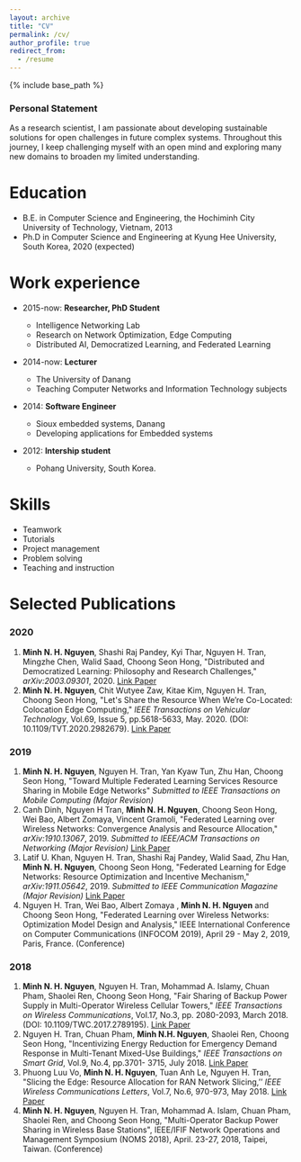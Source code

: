```yaml
---
layout: archive
title: "CV"
permalink: /cv/
author_profile: true
redirect_from:
  - /resume
---
```


{% include base_path %}
### Personal Statement
As a research scientist, I am passionate about developing sustainable solutions for open challenges in future complex systems. Throughout this journey, I keep challenging myself with an open mind and exploring many new domains to broaden my limited understanding. 

Education
======
* B.E. in Computer Science and Engineering, the Hochiminh City University of Technology, Vietnam, 2013
* Ph.D in Computer Science and Engineering at Kyung Hee University, South Korea, 2020 (expected)

Work experience
======
* 2015-now: **Researcher, PhD Student**
  * Intelligence Networking Lab
  * Research on Network Optimization, Edge Computing
  * Distributed AI, Democratized Learning, and Federated Learning
  
* 2014-now: **Lecturer**
  * The University of Danang
  * Teaching Computer Networks and Information Technology subjects
  
* 2014: **Software Engineer**
  * Sioux embedded systems, Danang
  * Developing applications for Embedded systems

* 2012: **Intership student**
  * Pohang University, South Korea.
  
Skills
======
* Teamwork
* Tutorials
* Project management
* Problem solving
* Teaching and instruction


Selected Publications
======
### 2020

1. **Minh N. H. Nguyen**, Shashi Raj Pandey, Kyi Thar, Nguyen H. Tran, Mingzhe Chen, Walid Saad, Choong Seon Hong, "Distributed and Democratized Learning: Philosophy and Research Challenges," *arXiv:2003.09301*, 2020. [Link Paper](https://arxiv.org/abs/2003.09301)
2. **Minh N. H. Nguyen**, Chit Wutyee Zaw, Kitae Kim, Nguyen H. Tran, Choong Seon Hong, "Let's Share the Resource When We’re Co-Located: Colocation Edge Computing," *IEEE Transactions on Vehicular Technology*, Vol.69, Issue 5, pp.5618-5633, May. 2020. (DOI: 10.1109/TVT.2020.2982679). [Link Paper](https://ieeexplore.ieee.org/abstract/document/9050517)


### 2019
1. **Minh N. H. Nguyen**, Nguyen H. Tran, Yan Kyaw Tun, Zhu Han, Choong Seon Hong, "Toward Multiple Federated Learning Services Resource Sharing in Mobile Edge Networks" *Submitted to IEEE Transactions on Mobile Computing (Major Revision)* 
2. Canh Dinh, Nguyen H Tran, **Minh N. H. Nguyen**, Choong Seon Hong, Wei Bao, Albert Zomaya, Vincent Gramoli, "Federated Learning over Wireless Networks: Convergence Analysis and Resource Allocation," *arXiv:1910.13067*, 2019. *Submitted to IEEE/ACM Transactions on Networking (Major Revision)* [Link Paper](https://arxiv.org/abs/1910.13067)
3. Latif U. Khan, Nguyen H. Tran, Shashi Raj Pandey, Walid Saad, Zhu Han, **Minh N. H. Nguyen**, Choong Seon Hong, "Federated Learning for Edge Networks: Resource Optimization and Incentive Mechanism," *arXiv:1911.05642*, 2019. *Submitted to IEEE Communication Magazine (Major Revision)* [Link Paper](https://arxiv.org/abs/1911.05642)
4. Nguyen H. Tran, Wei Bao, Albert Zomaya , **Minh N. H. Nguyen** and Choong Seon Hong, "Federated Learning over Wireless Networks: Optimization Model Design and Analysis," IEEE International Conference on Computer Communications (INFOCOM 2019), April 29 - May 2, 2019, Paris, France. (Conference)

### 2018
1. **Minh N. H. Nguyen**, Nguyen H. Tran, Mohammad A. Islamy, Chuan Pham, Shaolei Ren, Choong Seon Hong, "Fair Sharing of Backup Power Supply in Multi-Operator Wireless Cellular Towers," *IEEE Transactions on Wireless Communications*, Vol.17, No.3, pp. 2080-2093, March 2018. (DOI: 10.1109/TWC.2017.2789195). [Link Paper](https://ieeexplore.ieee.org/document/8247284/)
2. Nguyen H. Tran, Chuan Pham, **Minh N.H. Nguyen**, Shaolei Ren, Choong Seon Hong, "Incentivizing Energy Reduction for Emergency Demand Response in Multi-Tenant Mixed-Use Buildings," *IEEE Transactions on Smart Grid*, Vol.9, No.4, pp.3701- 3715, July 2018. [Link Paper](https://ieeexplore.ieee.org/document/8247284/) 
3. Phuong Luu Vo, **Minh N. H. Nguyen**, Tuan Anh Le, Nguyen H. Tran, "Slicing the Edge: Resource Allocation for RAN Network Slicing,’’ *IEEE Wireless Communications Letters*, Vol.7, No.6, 970-973, May 2018. [Link Paper](https://ieeexplore.ieee.org/abstract/document/8370043) 
4. **Minh N. H. Nguyen**, Nguyen H. Tran, Mohammad A. Islam, Chuan Pham, Shaolei Ren, and Choong Seon Hong, "Multi-Operator Backup Power Sharing in Wireless Base Stations", IEEE/IFIF Network Operations and Management Symposium (NOMS 2018), April. 23-27, 2018, Taipei, Taiwan. (Conference)



  
